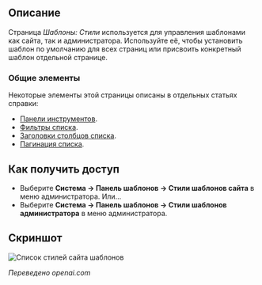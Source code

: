 <!-- Filename: Help4.x:Templates:_Styles / Display title: Шаблоны: Стили  -->

## Описание

Страница *Шаблоны: Стили* используется для управления шаблонами как сайта, так и администратора. Используйте её, чтобы установить шаблон по умолчанию для всех страниц или присвоить конкретный шаблон отдельной странице.

### Общие элементы

Некоторые элементы этой страницы описаны в отдельных статьях справки:

* [Панели инструментов](jdocmanual?article=help/common-elements/toolbars).
* [Фильтры списка](jdocmanual?article=help/common-elements/list-filters).
* [Заголовки столбцов списка](jdocmanual?article=help/common-elements/list-column-headers).
* [Пагинация списка](jdocmanual?article=help/common-elements/list-pagination).

## Как получить доступ

- Выберите **Система → Панель шаблонов → Стили шаблонов сайта** в меню администратора. Или...
- Выберите **Система → Панель шаблонов → Стили шаблонов администратора** в меню администратора.

## Скриншот

![Список стилей сайта шаблонов](../../../ru/images/templates/templates-site-styles-list.png)

*Переведено openai.com*

